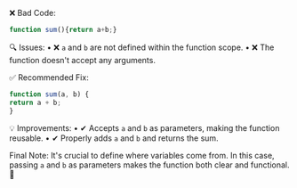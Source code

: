 ❌ Bad Code:
```javascript
function sum(){return a+b;}
```

🔍 Issues:
• ❌ `a` and `b` are not defined within the function scope.
• ❌ The function doesn't accept any arguments.

✅ Recommended Fix:
```javascript
function sum(a, b) {
return a + b;
}
```

💡 Improvements:
• ✔ Accepts `a` and `b` as parameters, making the function reusable.
• ✔ Properly adds `a` and `b` and returns the sum.

Final Note:
It's crucial to define where variables come from. In this case, passing `a` and `b` as parameters makes the function
both clear and functional. 🚀